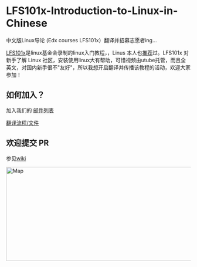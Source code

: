 LFS101x-Introduction-to-Linux-in-Chinese
========================================


中文版Linux导论  (Edx courses LFS101x）翻译并招募志愿者ing...

[LFS101x](https://www.edx.org/course/linuxfoundationx/linuxfoundationx-lfs101x-2-introduction-5386)是linux基金会录制的linux入门教程，，Linus 本人也[推荐](https://www.youtube.com/watch?v=x8iKn4tsW1A)过。LFS101x 对新手了解 Linux 社区，安装使用linux大有帮助，可惜视频由utube托管，而且全英文，对国内新手很不"友好"，所以我想开启翻译并传播该教程的活动，欢迎大家参加！

 

如何加入？
-
加入我们的 [邮件列表](https://groups.google.com/forum/#!forum/edxstar)

[翻译流程/文件](https://github.com/fdzh/LFS101x/wiki/%E7%BF%BB%E8%AF%91%E6%96%87%E4%BB%B6)

欢迎提交 PR
-
参见[wiki](https://github.com/tvvocold/LFS101x-Introduction-to-Linux-in-Chinese/wiki)


<a href="http://www.revolvermaps.com/?target=enlarge&amp;i=900943gc83l&amp;color=fff600&amp;m=0"><img src="https://rj.revolvermaps.com/h/m/a/0/fff600/256/0/900943gc83l.png" width="512" height="256" alt="Map" style="border:0;"></a>
